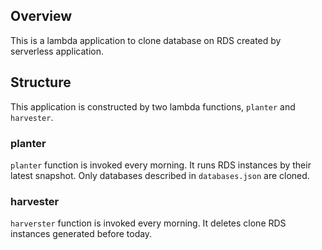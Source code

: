 ## Overview
This is a lambda application to clone database on RDS created by serverless application.

## Structure
This application is constructed by two lambda functions, `planter` and `harvester`.

### planter
`planter` function is invoked every morning.
It runs RDS instances by their latest snapshot.
Only databases described in `databases.json` are cloned.

### harvester
`harverster` function is invoked every morning.
It deletes clone RDS instances generated before today.
